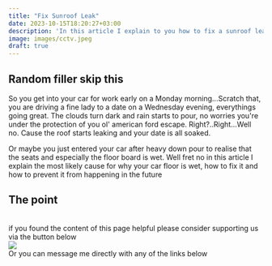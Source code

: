 ```yaml
---
title: "Fix Sunroof Leak"
date: 2023-10-15T18:20:27+03:00
description: 'In this article I explain to you how to fix a sunroof leak in most cars ford, toyota, mazda, you name it'
image: images/cctv.jpeg
draft: true
---
```


## Random filler skip this
So you get into your car for work early on a Monday morning...Scratch that, you
are driving a fine lady to a date on a Wednesday evening, everythings going great.
The clouds turn dark and rain starts to pour, no worries you're under the protection
of you ol' american ford escape. Right?..Right...Well no. Cause the roof starts leaking
and your date is all soaked.

Or maybe you just entered your car after heavy down pour to realise that the seats
and especially the floor board is wet. Well fret no in this article I explain the 
most likely cause for why your car floor is wet, how to fix it and how to prevent
it from happening in the future

## The point


<br>
if you found the content of this page helpful please consider supporting us via the button below <br>
<a href="https://www.buymeacoffee.com/lapjo"><img src="https://img.buymeacoffee.com/button-api/?text=Buy me a beer&emoji=🍺&slug=lapjo&button_colour=FFDD00&font_colour=000000&font_family=Cookie&outline_colour=000000&coffee_colour=ffffff" /> </a> <br>
Or you can message me directly with any of the links below
